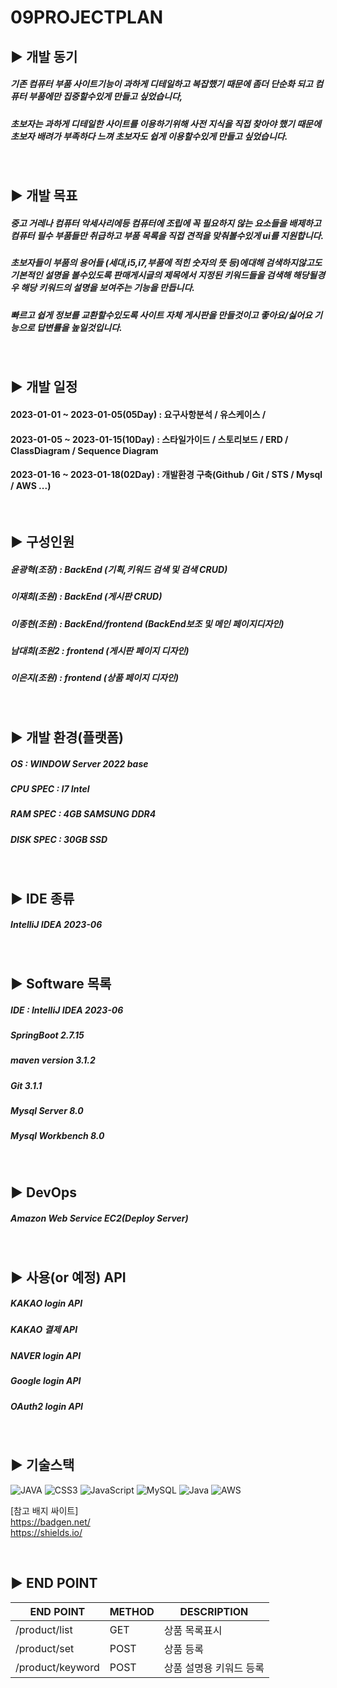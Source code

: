 09PROJECTPLAN
=

## ▶️ 개발 동기

##### 기존 컴퓨터 부품 사이트기능이 과하게 디테일하고 복잡했기 때문에 좀더 단순화 되고 컴퓨터 부품에만 집중할수있게 만들고 싶었습니다,
##### 초보자는 과하게 디테일한 사이트를 이용하기위해 사전 지식을 직접 찾아야 했기 때문에 초보자 배려가 부족하다 느껴 초보자도 쉽게 이용할수있게 만들고 싶었습니다.
<br/>

## ▶️ 개발 목표

##### 중고 거레나 컴퓨터 악세사리에등 컴퓨터에 조립에 꼭 필요하지 않는 요소들을 배제하고 컴퓨터 필수 부품들만 취급하고 부품 목록을 직접 견적을 맞춰볼수있게 ui를 지원합니다.
##### 초보자들이 부품의 용어들 (세대,i5,i7,부품에 적힌 숫자의 뜻 등)에대해 검색하지않고도 기본적인 설명을 볼수있도록 판매게시글의 제목에서 지정된 키워드들을 검색해 해당될경우 해당 키워드의 설명을 보여주는 기능을 만듭니다.
##### 빠르고 쉽게 정보를 교환할수있도록 사이트 자체 게시판을 만들것이고 좋아요/싫어요 기능으로 답변률을 높일것입니다.
<br/>

## ▶️ 개발 일정
#### 2023-01-01 ~ 2023-01-05(05Day) : 요구사항분석 / 유스케이스 / 
#### 2023-01-05 ~ 2023-01-15(10Day) : 스타일가이드 / 스토리보드 / ERD / ClassDiagram / Sequence Diagram
#### 2023-01-16 ~ 2023-01-18(02Day) : 개발환경 구축(Github / Git / STS / Mysql / AWS ...)


<br/>

## ▶️ 구성인원 

##### 윤광혁(조장) : BackEnd (기획,키워드 검색 및 검색 CRUD)
##### 이재희(조원) : BackEnd (게시판 CRUD)
##### 이종현(조원) : BackEnd/frontend (BackEnd보조 및 메인 페이지디자인)
##### 남대희(조원2 : frontend (게시판 페이지 디자인)
##### 이은지(조원) : frontend (상품 페이지 디자인)
<br/>

## ▶️ 개발 환경(플랫폼)

##### OS : WINDOW Server 2022 base
##### CPU SPEC : I7 Intel 
##### RAM SPEC : 4GB SAMSUNG DDR4
##### DISK SPEC : 30GB SSD 

<br/>

## ▶️ IDE 종류

##### IntelliJ IDEA 2023-06

<br/>

## ▶️ Software 목록

##### IDE : IntelliJ IDEA 2023-06
##### SpringBoot 2.7.15
##### maven version 3.1.2
##### Git 3.1.1
##### Mysql Server 8.0
##### Mysql Workbench 8.0

<br/>

## ▶️ DevOps 

##### Amazon Web Service EC2(Deploy Server)

<br/>



## ▶️ 사용(or 예정) API

##### KAKAO login API
##### KAKAO 결제 API
##### NAVER login API
##### Google login API
##### OAuth2 login API

<br/>

## ▶️ 기술스택

![JAVA](https://img.shields.io/badge/html5-%23E34F26.svg?style=for-the-badge&logo=html5&logoColor=white)
![CSS3](https://img.shields.io/badge/css3-%231572B6.svg?style=for-the-badge&logo=css3&logoColor=white)
![JavaScript](https://img.shields.io/badge/javascript-%23323330.svg?style=for-the-badge&logo=javascript&logoColor=%23F7DF1E)
![MySQL](https://img.shields.io/badge/mysql-%2300f.svg?style=for-the-badge&logo=mysql&logoColor=white)
![Java](https://img.shields.io/badge/java-%23ED8B00.svg?style=for-the-badge&logo=java&logoColor=white)
![AWS](https://img.shields.io/badge/AWS-%23FF9900.svg?style=for-the-badge&logo=amazon-aws&logoColor=white)


[참고 배지 싸이트] <br/>
https://badgen.net/ <br/>
https://shields.io/


<br/>

## ▶️ END POINT 

|END POINT|METHOD|DESCRIPTION|
|------|---|---|
|/product/list|GET|상품 목록표시|
|/product/set|POST|상품 등록|
|/product/keyword|POST|상품 설명용 키워드 등록|
<br/>







